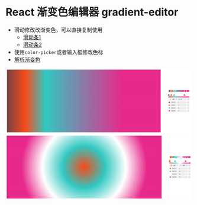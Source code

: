 # React 渐变色编辑器 gradient-editor

- 滑动修改改渐变色，可以直接复制使用
  - [滑动条1](./src/GradientEditor/GradientPanel.tsx)
  - [滑动条2](./src/GradientEditor/PanelRender.tsx)
- 使用`color-picker`或者输入框修改色标
- [解析渐变色](./src/GradientEditor/parser.ts)

![img](./img1.png)
![img](./img2.png)
